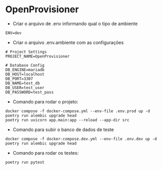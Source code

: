# OpenProvisioner

- Criar o arquivo de .env informando qual o tipo de ambiente
```
ENV=dev
```

- Criar o arquivo .env.ambiente com as configurações
```
# Project Settings
PROJECT_NAME=OpenProvisioner

# Database Config
DB_ENGINE=mariadb
DB_HOST=localhost
DB_PORT=3307
DB_NAME=test_db
DB_USER=test_user
DB_PASSWORD=test_pass
```

- Comando para rodar o projeto:
```
docker compose -f docker-compose.yml --env-file .env.prod up -d
poetry run alembic upgrade head
poetry run uvicorn app.main:app --reload --app-dir src
```

- Comando para subir o banco de dados de teste
```
docker compose -f docker-compose.dev.yml --env-file .env.dev up -d
poetry run alembic upgrade head
```

- Comando para rodar os testes:
```
poetry run pytest
```